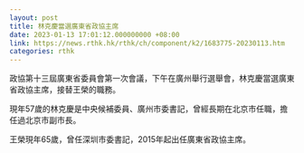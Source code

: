 ```yaml
---
layout: post
title: 林克慶當選廣東省政協主席
date: 2023-01-13 17:01:12.000000000 +08:00
link: https://news.rthk.hk/rthk/ch/component/k2/1683775-20230113.htm
categories: rthk
---
```


政協第十三屆廣東省委員會第一次會議，下午在廣州舉行選舉會，林克慶當選廣東省政協主席，接替王榮的職務。

現年57歲的林克慶是中央候補委員、廣州市委書記，曾經長期在北京市任職，擔任過北京市副市長。

王榮現年65歲，曾任深圳市委書記，2015年起出任廣東省政協主席。
